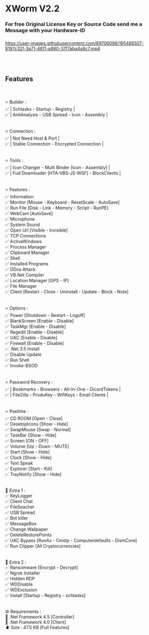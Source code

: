 # XWorm V2.2

### For free Original License Key or Source Code send me a Message with your Hardware-ID
### 


https://user-images.githubusercontent.com/89706096/195486507-8197c32f-3a71-4611-a980-37f7aba4a9c7.mp4

<br><br>

## Features
<br><br>
⭐️ Builder :<br>
✅ | Schtasks - Startup - Registry |<br>
✅ | AntiAnalysis - USB Spread - Icon - Assembly |<br>
<br><br>
⭐️ Connection :<br>
✅ | Not Need Host & Port |<br>
✅ | Stable Connection - Encrypted Connection |<br>
<br><br>
⭐️ Tools :<br>
✅ | Icon Changer - Multi Binder [Icon - Assembly] |<br>
✅ | Fud Downloader [HTA-VBS-JS-WSF] - BlockClients |<br>
<br><br>
⭐️ Features :<br>
✅ Information<br>
✅ Monitor [Mouse - Keyboard - ResetScale - AutoSave]<br>
✅ Run File [Disk - Link - Memory - Script - RunPE]<br>
✅ WebCam [AutoSave]<br>
✅ Microphone<br>
✅ System Sound<br>
✅ Open Url [Visible - Invisible]<br>
✅ TCP Connections<br>
✅ ActiveWindows<br>
✅ Process Manager<br>
✅ Clipboard Manager<br>
✅ Shell<br>
✅ Installed Programs<br>
✅ DDos Attack<br>
✅ VB.Net Compiler<br>
✅ Location Manager [GPS - IP]<br>
✅ File Manager<br>
✅ Client [Restart - Close - Uninstall - Update - Block - Note]<br>
<br><br>
⭐️ Options :<br>
✅ Power [Shutdown - Restart - Logoff]<br>
✅ BlankScreen [Enable - Disable]<br>
✅ TaskMgr [Enable - Disable]<br>
✅ Regedit [Enable - Disable]<br>
✅ UAC [Enable - Disable]<br>
✅ Firewall [Enable - Disable]<br>
✅ .Net 3.5 Install<br>
✅ Disable Update<br>
✅ Run Shell<br>
✅ Invoke-BSOD<br>
<br><br>
⭐️ Password Recovery :<br>
✅ | Bookmarks - Browsers - All-In-One - DicordTokens |<br>
✅ | FileZilla - ProduKey - WifiKeys - Email Clients |<br>
<br><br>
⭐️ Pastime :<br>
✅ CD ROOM [Open - Close]<br>
✅ DesktopIcons [Show - Hide]<br>
✅ SwapMouse [Swap - Normal]<br>
✅ TaskBar [Show - Hide]<br>
✅ Screen [ON - OFF]<br>
✅ Volume [Up - Down - MUTE]<br>
✅ Start [Show - Hide]<br>
✅ Clock [Show - Hide]<br>
✅ Text Speak<br>
✅ Explorer [Start - Kill]<br>
✅ TrayNotify [Show - Hide]<br>
<br><br>
🔆 Extra 1 :<br>
✅ KeyLogger<br>
✅ Client Chat<br>
✅ FileSeacher<br>
✅ USB Spread<br>
✅ Bot killer<br>
✅ MessageBox<br>
✅ Change Wallpaper<br>
✅ DeleteRestorePoints<br>
✅ UAC Bypass [RunAs - Cmstp - Computerdefaults - DismCore]<br>
✅ Run Clipper [All Cryptocurrencies]<br>
<br><br>
🔆 Extra 2 :<br>
✅ Ransomware [Encrypt - Decrypt]<br>
✅ Ngrok Installer<br>
✅ Hidden RDP<br>
✅ WDDisable<br>
✅ WDExclusion<br>
✅ Install [Startup - Registry - schtasks]<br>
<br><br>
⚙️ Requirements :<br>
🔸 .Net Framework 4.5 [Controller]<br>
🔸 .Net Framework 4.0 [Client]<br>
⬆️ Size : 47.5 KB [Full Features]<br>

